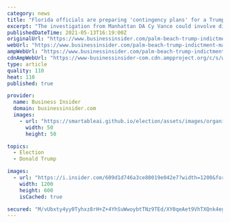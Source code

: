 ```yaml
---
category: news
title: "Florida officials are preparing 'contingency plans' for a Trump indictment from New York, report says"
excerpt: "The investigation from Manhattan DA Cy Vance could involve different scenarios depending on whether Trump is indicted in Florida or New Jersey."
publishedDateTime: 2021-05-13T16:19:00Z
originalUrl: "https://www.businessinsider.com/palm-beach-trump-indictment-manhattan-da-vance-investigation-report-2021-5"
webUrl: "https://www.businessinsider.com/palm-beach-trump-indictment-manhattan-da-vance-investigation-report-2021-5"
ampWebUrl: "https://www.businessinsider.com/palm-beach-trump-indictment-manhattan-da-vance-investigation-report-2021-5?amp"
cdnAmpWebUrl: "https://www-businessinsider-com.cdn.ampproject.org/c/s/www.businessinsider.com/palm-beach-trump-indictment-manhattan-da-vance-investigation-report-2021-5?amp"
type: article
quality: 110
heat: 110
published: true

provider:
  name: Business Insider
  domain: businessinsider.com
  images:
    - url: "https://smartableai.github.io/election/assets/images/organizations/businessinsider.com-50x50.jpg"
      width: 50
      height: 50

topics:
  - Election
  - Donald Trump

images:
  - url: "https://i.insider.com/609d1d746a3ce80019e042e7?width=1200&format=jpeg"
    width: 1200
    height: 600
    isCached: true

secured: "M/vUbxty4yy0Tyhxz8rH+Z+4YhSuWwoybtTNz9TEd/XY0qeAet9VhTXQnk4egnnkk40tvrGU6ZX+ykebRUCx3H/b8oX/xVxj5ekkyf1D0Of8gBU3hbu+pyriNcgcuW6hV6gvizwN9h42AvYH3zuIuN6dZrS6kCBS6rKTJzLRRaVnx6r+9TT2YHBy6a9TFypDmvGYmBVIPQYIbMChr/xBEiTzy0LuuMpYfhrFQf1j4+NGEfBc/yJF/xGTUfvre1Rjwcm+6HBLhK+wA1EMAUoJVp7mh1TGOFUcTi0uJOq7wBJseoKu0dxLGDJapoU9b8962LYfoc7Ln5eKvDBUXYyoX8AQ2wjbw5C97t01v4u1/Mk=;INYfQKOzwEJsdyaPSug/wA=="
---
```



